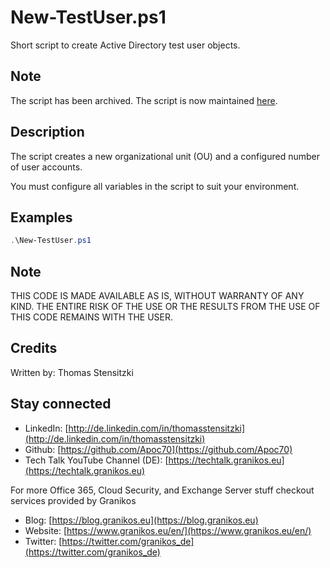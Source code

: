 # New-TestUser.ps1
Short script to create Active Directory test user objects.

## Note

The script has been archived. The script is now maintained [here](https://github.com/Apoc70/PowerShell-Scripts/tree/main/Misc/New-TestUser).

## Description

The script creates a new organizational unit (OU) and a configured number of user accounts.

You must configure all variables in the script to suit your environment.

## Examples

``` PowerShell
.\New-TestUser.ps1
```

## Note

THIS CODE IS MADE AVAILABLE AS IS, WITHOUT WARRANTY OF ANY KIND. THE ENTIRE
RISK OF THE USE OR THE RESULTS FROM THE USE OF THIS CODE REMAINS WITH THE USER.

## Credits

Written by: Thomas Stensitzki

## Stay connected

- LinkedIn: [http://de.linkedin.com/in/thomasstensitzki](http://de.linkedin.com/in/thomasstensitzki)
- Github: [https://github.com/Apoc70](https://github.com/Apoc70)
- Tech Talk YouTube Channel (DE): [https://techtalk.granikos.eu](https://techtalk.granikos.eu)

For more Office 365, Cloud Security, and Exchange Server stuff checkout services provided by Granikos

- Blog: [https://blog.granikos.eu](https://blog.granikos.eu)
- Website: [https://www.granikos.eu/en/](https://www.granikos.eu/en/)
- Twitter: [https://twitter.com/granikos_de](https://twitter.com/granikos_de)